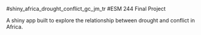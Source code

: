 #shiny_africa_drought_conflict_gc_jm_tr
#ESM 244 Final Project

A shiny app built to explore the relationship between drought and conflict in Africa.


